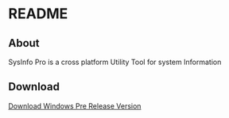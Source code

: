 # README

## About

SysInfo Pro is a cross platform Utility Tool for system Information

## Download

[Download Windows Pre Release Version](https://github.com/ananduremanan/sysinfopro/releases/download/v-beta/sysyinfopro.exe)